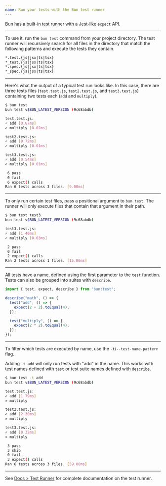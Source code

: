 ```yaml
---
name: Run your tests with the Bun test runner
---
```


Bun has a built-in [test runner](https://bun.com/docs/cli/test) with a Jest-like `expect` API.

---

To use it, run the `bun test` command from your project directory. The test runner will recursively search for all files in the directory that match the following patterns and execute the tests they contain.

```txt
*.test.{js|jsx|ts|tsx}
*_test.{js|jsx|ts|tsx}
*.spec.{js|jsx|ts|tsx}
*_spec.{js|jsx|ts|tsx}
```

---

Here's what the output of a typical test run looks like. In this case, there are three tests files (`test.test.js`, `test2.test.js`, and `test3.test.js`) containing two tests each (`add` and `multiply`).

```sh
$ bun test
bun test v$BUN_LATEST_VERSION (9c68abdb)

test.test.js:
✓ add [0.87ms]
✓ multiply [0.02ms]

test2.test.js:
✓ add [0.72ms]
✓ multiply [0.01ms]

test3.test.js:
✓ add [0.54ms]
✓ multiply [0.01ms]

 6 pass
 0 fail
 6 expect() calls
Ran 6 tests across 3 files. [9.00ms]
```

---

To only run certain test files, pass a positional argument to `bun test`. The runner will only execute files that contain that argument in their path.

```sh
$ bun test test3
bun test v$BUN_LATEST_VERSION (9c68abdb)

test3.test.js:
✓ add [1.40ms]
✓ multiply [0.03ms]

 2 pass
 0 fail
 2 expect() calls
Ran 2 tests across 1 files. [15.00ms]
```

---

All tests have a name, defined using the first parameter to the `test` function. Tests can also be grouped into suites with `describe`.

```ts
import { test, expect, describe } from "bun:test";

describe("math", () => {
  test("add", () => {
    expect(2 + 2).toEqual(4);
  });

  test("multiply", () => {
    expect(2 * 2).toEqual(4);
  });
});
```

---

To filter which tests are executed by name, use the `-t`/`--test-name-pattern` flag.

Adding `-t add` will only run tests with "add" in the name. This works with test names defined with `test` or test suite names defined with `describe`.

```sh
$ bun test -t add
bun test v$BUN_LATEST_VERSION (9c68abdb)

test.test.js:
✓ add [1.79ms]
» multiply

test2.test.js:
✓ add [2.30ms]
» multiply

test3.test.js:
✓ add [0.32ms]
» multiply

 3 pass
 3 skip
 0 fail
 3 expect() calls
Ran 6 tests across 3 files. [59.00ms]
```

---

See [Docs > Test Runner](https://bun.com/docs/cli/test) for complete documentation on the test runner.
